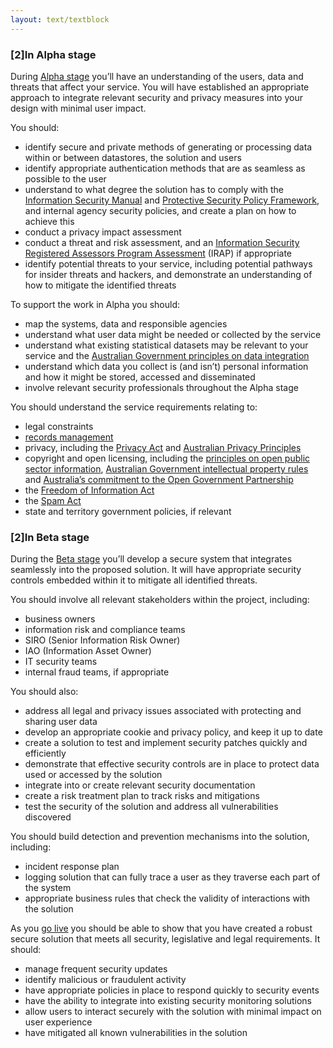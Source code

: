 ```yaml
---
layout: text/textblock
---
```


### [2]In Alpha stage

During [Alpha stage](/topics/service-design-delivery-process/alpha-stage/) you’ll have an understanding of the users, data and threats that affect your service. You will have established an appropriate approach to integrate relevant security and privacy measures into your design with minimal user impact.

You should:

- identify secure and private methods of generating or processing data within or between datastores, the solution and users
- identify appropriate authentication methods that are as seamless as possible to the user
- understand to what degree the solution has to comply with the [Information Security Manual](https://www.asd.gov.au/infosec/ism/) and [Protective Security Policy Framework](https://www.protectivesecurity.gov.au/Pages/default.aspx), and internal agency security policies, and create a plan on how to achieve this
- conduct a privacy impact assessment
- conduct a threat and risk assessment, and an [Information Security Registered Assessors Program Assessment](https://www.asd.gov.au/infosec/irap/index.htm) (IRAP) if appropriate
- identify potential threats to your service, including potential pathways for insider threats and hackers, and demonstrate an understanding of how to mitigate the identified threats

To support the work in Alpha you should:

- map the systems, data and responsible agencies
- understand what user data might be needed or collected by the service
- understand what existing statistical datasets may be relevant to your service and the [Australian Government principles on data integration](https://statistical-data-integration.govspace.gov.au/)
- understand which data you collect is (and isn’t) personal information and how it might be stored, accessed and disseminated
- involve relevant security professionals throughout the Alpha stage

You should understand the service requirements relating to:

* legal constraints
* [records management](http://www.naa.gov.au/information-management/managing-information-and-records/index.aspx)
* privacy, including the [Privacy Act](https://www.legislation.gov.au/Series/C2004A03712) and [Australian Privacy Principles](https://www.oaic.gov.au/individuals/privacy-fact-sheets/general/privacy-fact-sheet-17-australian-privacy-principles)
* copyright and open licensing, including the [principles on open public sector information](https://www.oaic.gov.au/information-policy/information-policy-resources/principles-on-open-public-sector-information), [Australian Government intellectual property rules](https://www.communications.gov.au/policy/policy-listing/australian-government-intellectual-property-rules) and [Australia’s commitment to the Open Government Partnership](https://www.opengovpartnership.org/countries/australia)
* the [Freedom of Information Act](https://www.oaic.gov.au/freedom-of-information/foi-act)
* the [Spam Act](https://www.legislation.gov.au/Series/C2004A01214)
* state and territory government policies, if relevant

### [2]In Beta stage

During the [Beta stage](/topics/service-design-delivery-process/beta-stage/) you’ll develop a secure system that integrates seamlessly into the proposed solution. It will have appropriate security controls embedded within it to mitigate all identified threats.

You should involve all relevant stakeholders within the project, including:
  - business owners
  - information risk and compliance teams
  - SIRO (Senior Information Risk Owner)
  - IAO (Information Asset Owner)
  - IT security teams
  - internal fraud teams, if appropriate

You should also:
- address all legal and privacy issues associated with protecting and sharing user data
- develop an appropriate cookie and privacy policy, and keep it up to date
- create a solution to test and implement security patches quickly and efficiently
- demonstrate that effective security controls are in place to protect data used or accessed by the solution
- integrate into or create relevant security documentation
- create a risk treatment plan to track risks and mitigations
- test the security of the solution and address all vulnerabilities discovered

You should build detection and prevention mechanisms into the solution, including:
  - incident response plan
  - logging solution that can fully trace a user as they traverse each part of the system
  - appropriate business rules that check the validity of interactions with the solution

As you [go live](/topics/service-design-delivery-process/live-stage/) you should be able to show that you have created a robust secure solution that meets all security, legislative and legal requirements. It should:

- manage frequent security updates
- identify malicious or fraudulent activity
- have appropriate policies in place to respond quickly to security events
- have the ability to integrate into existing security monitoring solutions
- allow users to interact securely with the solution with minimal impact on user experience
- have mitigated all known vulnerabilities in the solution
